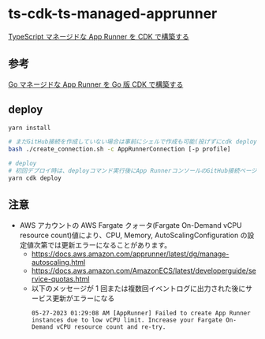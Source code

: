 # ts-cdk-ts-managed-apprunner

[TypeScript マネージドな App Runner を CDK で構築する](https://go-to-k.hatenablog.com/entry/ts-cdk-ts-managed-apprunner)

## 参考

[Go マネージドな App Runner を Go 版 CDK で構築する](https://go-to-k.hatenablog.com/entry/go-cdk-go-managed-apprunner)

## deploy

```sh
yarn install

# まだGitHub接続を作成していない場合は事前にシェルで作成も可能(投げずにcdk deployだけでも可能)
bash ./create_connection.sh -c AppRunnerConnection [-p profile]

# deploy
# 初回デプロイ時は、deployコマンド実行後にApp RunnerコンソールのGitHub接続ページで「ハンドシェイクを完了」というボタンを押す
yarn cdk deploy
```

## 注意

- AWS アカウントの AWS Fargate クォータ(Fargate On-Demand vCPU resource count)値により、CPU, Memory, AutoScalingConfiguration の設定値次第では更新エラーになることがあります。
  - https://docs.aws.amazon.com/apprunner/latest/dg/manage-autoscaling.html
  - https://docs.aws.amazon.com/AmazonECS/latest/developerguide/service-quotas.html
  - 以下のメッセージが 1 回または複数回イベントログに出力された後にサービス更新がエラーになる
    ```
    05-27-2023 01:29:08 AM [AppRunner] Failed to create App Runner instances due to low vCPU limit. Increase your Fargate On-Demand vCPU resource count and re-try.
    ```
